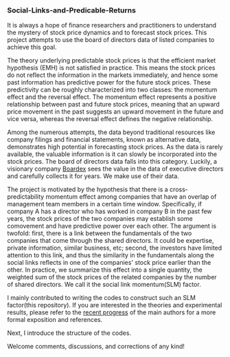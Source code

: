 ### Social-Links-and-Predicable-Returns

It is always a hope of finance researchers and practitioners to understand the mystery of stock price dynamics and to forecast stock prices. This project attempts to use the board of directors data of listed companies to achieve this goal.

The theory underlying predictable stock prices is that the efficient market hypothesis (EMH) is not satisfied in practice. This means the stock prices do not reflect the information in the markets immediately, and hence some past information has predictive power for the future stock prices. These predictivity can be roughly characterized into two classes: the momentum effect and the reversal effect. The momentum effect represents a positive relationship between past and future stock prices, meaning that an upward price movement in the past suggests an upward movement in the future and vice versa, whereas the reversal effect defines the negative relationship. 

Among the numerous attempts, the data beyond traditional resources like company filings and financial statements, known as alternative data, demonstrates high potential in forecasting stock prices. As the data is rarely available, the valuable information is it can slowly be incorporated into the stock prices. The board of directors data falls into this category. Luckily, a visionary company [Boardex](https://papers.ssrn.com/sol3/papers.cfm?abstract_id=4477466) sees the value in the data of executive directors and carefully collects it for years. We make use of their data. 

The project is motivated by the hypothesis that there is a cross-predictability momentum effect among companies that have an overlap of management team members in a certain time window. Specifically, if company A has a director who has worked in company B in the past few years, the stock prices of the two companies may establish some comovement and have predictive power over each other. The argument is twofold: first, there is a link between the fundamentals of the two companies that come through the shared directors. It could be expertise, private information, similar business, etc; second, the investors have limited attention to this link, and thus the similarity in the fundamentals along the social links reflects in one of the companies' stock price earlier than the other. In practice, we summarize this effect into a single quantity, the weighted sum of the stock prices of the related companies by the number of shared directors. We call it the social link momentum(SLM) factor.

I mainly contributed to writing the codes to construct such an SLM factor(this repository). If you are interested in the theories and experimental results, please refer to the [recent progress](https://papers.ssrn.com/sol3/papers.cfm?abstract_id=4477466) of the main authors for a more formal exposition and references. 

Next, I introduce the structure of the codes. 



Welcome comments, discussions, and corrections of any kind!
